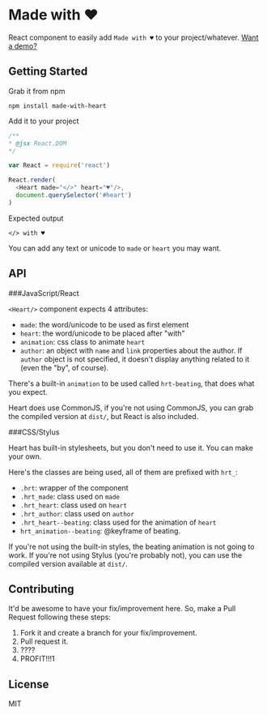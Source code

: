Made with ♥
===========

  React component to easily add `Made with ♥` to your project/whatever. [Want a demo?](http://jugoncalv.es/heart)


Getting Started
---------------

Grab it from npm

```
npm install made-with-heart
```

Add it to your project

```javascript
/**
* @jsx React.DOM
*/

var React = require('react')

React.render(
  <Heart made="</>" heart="♥"/>,
  document.querySelector('#heart')
)

```

Expected output

```
</> with ♥
```

You can add any text or unicode to `made` or `heart` you may want.

API
---

###JavaScript/React

`<Heart/>` component expects 4 attributes:

  - `made`: the word/unicode to be used as first element
  - `heart`: the word/unicode to be placed after "with"
  - `animation`: css class to animate `heart`
  - `author`: an object with `name` and `link` properties about the author. If `author` object is not specified, it doesn't display anything related to it (even the "by", of course).

There's a built-in `animation` to be used called `hrt-beating`, that does what you expect.

Heart does use CommonJS, if you're not using CommonJS, you can grab the compiled version at `dist/`, but React is also included.

###CSS/Stylus

Heart has built-in stylesheets, but you don't need to use it. You can make your own.

Here's the classes are being used, all of them are prefixed with `hrt_`:

   - `.hrt`: wrapper of the component
   - `.hrt_made`: class used on `made`
   - `.hrt_heart`: class used on `heart`
   - `.hrt_author`: class used on `author`
   - `.hrt_heart--beating`: class used for the animation of `heart`
   - `hrt_animation--beating`: @keyframe of beating.

If you're not using the built-in styles, the beating animation is not going to work. If you're not using Stylus (you're probably not), you can use the compiled version available at `dist/`.


Contributing
------------

It'd be awesome to have your fix/improvement here. So, make a Pull Request following these steps:

1. Fork it and create a branch for your fix/improvement.
2. Pull request it.
3. ????
4. PROFIT!!!1

License
-------

MIT

